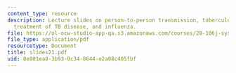 ```yaml
---
content_type: resource
description: Lecture slides on person-to-person transmission, tuberculosis, pathogenesis,
  treatment of TB disease, and influenza.
file: https://ol-ocw-studio-app-qa.s3.amazonaws.com/courses/20-106j-systems-microbiology-fall-2006/8e801ea83b930c348644e2a08c405fbf_slides21.pdf
file_type: application/pdf
resourcetype: Document
title: slides21.pdf
uid: 8e801ea8-3b93-0c34-8644-e2a08c405fbf
---
```

